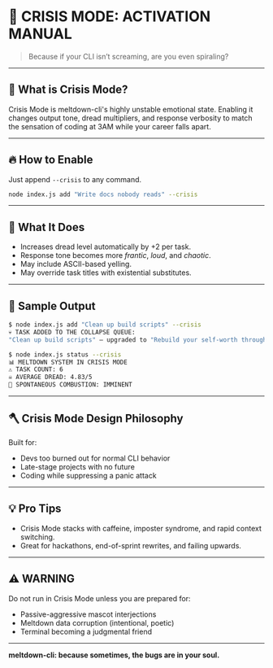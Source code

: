 

# 🚨 CRISIS MODE: ACTIVATION MANUAL

> Because if your CLI isn’t screaming, are you even spiraling?

---

## 🧠 What is Crisis Mode?

Crisis Mode is meltdown-cli's highly unstable emotional state. Enabling it changes output tone, dread multipliers, and response verbosity to match the sensation of coding at 3AM while your career falls apart.

---

## 🔥 How to Enable

Just append `--crisis` to any command.

```bash
node index.js add "Write docs nobody reads" --crisis
```

---

## 🧷 What It Does

- Increases dread level automatically by +2 per task.
- Response tone becomes more *frantic*, *loud*, and *chaotic*.
- May include ASCII-based yelling.
- May override task titles with existential substitutes.

---

## 🤯 Sample Output

```bash
$ node index.js add "Clean up build scripts" --crisis
💀 TASK ADDED TO THE COLLAPSE QUEUE:
"Clean up build scripts" — upgraded to "Rebuild your self-worth through YAML"

$ node index.js status --crisis
📊 MELTDOWN SYSTEM IN CRISIS MODE
⚠️ TASK COUNT: 6
☠️ AVERAGE DREAD: 4.83/5
🧨 SPONTANEOUS COMBUSTION: IMMINENT
```

---

## 🪓 Crisis Mode Design Philosophy

Built for:
- Devs too burned out for normal CLI behavior
- Late-stage projects with no future
- Coding while suppressing a panic attack

---

## 💡 Pro Tips

- Crisis Mode stacks with caffeine, imposter syndrome, and rapid context switching.
- Great for hackathons, end-of-sprint rewrites, and failing upwards.

---

## ⚠️ WARNING

Do not run in Crisis Mode unless you are prepared for:
- Passive-aggressive mascot interjections
- Meltdown data corruption (intentional, poetic)
- Terminal becoming a judgmental friend

---

**meltdown-cli: because sometimes, the bugs are in your soul.**
